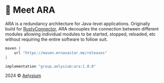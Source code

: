 # 👋 Meet ARA
ARA is a redundancy architecture for Java-level applications.
Originally build for [RustyConnector](https://github.com/Aelysium-Group/rustyconnector-core),
ARA decouples the connection between different modules allowing individual modules to be started, stopped, reloaded, etc without requiring the entire software to follow suit.

```gradle
maven {
    url "https://maven.mrnavastar.me/releases"
}
```

```gradle
implementation "group.aelysium:ara:1.0.0"
```

2024 © [Aelysium](https://aelysium.group)
